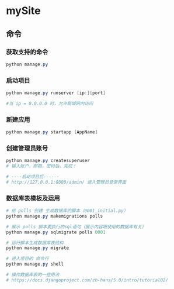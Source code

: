 # mySite

## 命令

### 获取支持的命令

```powershell
python manage.py
```

### 启动项目

```powershell
python manage.py runserver [ip:][port]

#当 ip = 0.0.0.0 时，允许局域网内访问
```

### 新建应用

```powershell
python manage.py startapp [AppName]
```

### 创建管理员账号

```powershell
python manage.py createsuperuser
# 输入账户，邮箱，密码后，完成！

# ----启动项目后------
# http://127.0.0.1:8000/admin/ 进入管理员登录界面 
```

### 数据库表模板及运用

```powershell
# 给 polls 创建 生成数据库的脚本（0001_initial.py）
python manage.py makemigrations polls

# 展示 polls 脚本要执行的sql语句（展示内容跟使用的数据库有关）
python manage.py sqlmigrate polls 0001

# 运行脚本生成数据库表结构
python manage.py migrate

# 进入项目的 命令行
python manage.py shell

# 操作数据库表的一些用法
# https://docs.djangoproject.com/zh-hans/5.0/intro/tutorial02/
```
